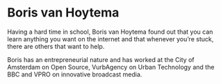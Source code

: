 # Boris van Hoytema

Having a hard time in school, Boris van Hoytema found out that you can learn anything you want on the internet and that whenever you’re stuck, there are others that want to help.

Boris has an entrepreneurial nature and has worked at the City of Amsterdam on Open Source, VurbAgency on Urban Technology and the BBC and VPRO on innovative broadcast media.
